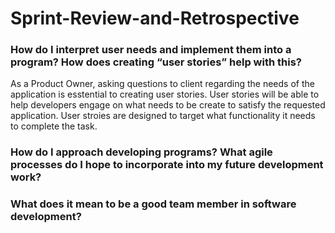 # Sprint-Review-and-Retrospective

### How do I interpret user needs and implement them into a program? How does creating “user stories” help with this?

As a Product Owner, asking questions to client regarding the needs of the application is esstential to creating user stories. 
User stories will be able to help developers engage on what needs to be create to satisfy the requested application. User stroies 
are designed to target what functionality it needs to complete the task.

### How do I approach developing programs? What agile processes do I hope to incorporate into my future development work?


### What does it mean to be a good team member in software development?
